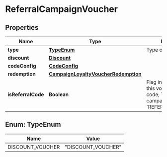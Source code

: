

# ReferralCampaignVoucher


## Properties

| Name | Type | Description | Notes |
|------------ | ------------- | ------------- | -------------|
|**type** | [**TypeEnum**](#TypeEnum) | Type of voucher. |  |
|**discount** | [**Discount**](Discount.md) |  |  |
|**codeConfig** | [**CodeConfig**](CodeConfig.md) |  |  [optional] |
|**redemption** | [**CampaignLoyaltyVoucherRedemption**](CampaignLoyaltyVoucherRedemption.md) |  |  [optional] |
|**isReferralCode** | **Boolean** | Flag indicating whether this voucher is a referral code; &#x60;true&#x60; for campaign type &#x60;REFERRAL_PROGRAM&#x60;. |  |



## Enum: TypeEnum

| Name | Value |
|---- | -----|
| DISCOUNT_VOUCHER | &quot;DISCOUNT_VOUCHER&quot; |



